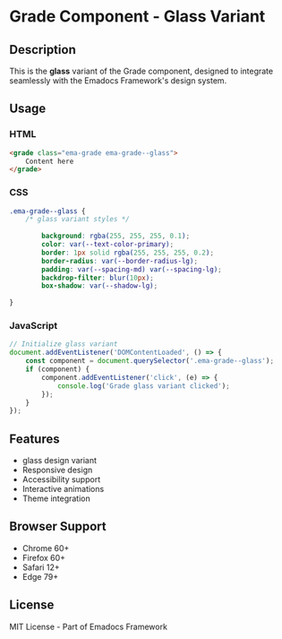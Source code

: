 # Grade Component - Glass Variant

## Description
This is the **glass** variant of the Grade component, designed to integrate seamlessly with the Emadocs Framework's design system.

## Usage

### HTML
```html
<grade class="ema-grade ema-grade--glass">
    Content here
</grade>
```

### CSS
```css
.ema-grade--glass {
    /* glass variant styles */
    
        background: rgba(255, 255, 255, 0.1);
        color: var(--text-color-primary);
        border: 1px solid rgba(255, 255, 255, 0.2);
        border-radius: var(--border-radius-lg);
        padding: var(--spacing-md) var(--spacing-lg);
        backdrop-filter: blur(10px);
        box-shadow: var(--shadow-lg);
    
}
```

### JavaScript
```javascript
// Initialize glass variant
document.addEventListener('DOMContentLoaded', () => {
    const component = document.querySelector('.ema-grade--glass');
    if (component) {
        component.addEventListener('click', (e) => {
            console.log('Grade glass variant clicked');
        });
    }
});
```

## Features
- glass design variant
- Responsive design
- Accessibility support
- Interactive animations
- Theme integration

## Browser Support
- Chrome 60+
- Firefox 60+
- Safari 12+
- Edge 79+

## License
MIT License - Part of Emadocs Framework

